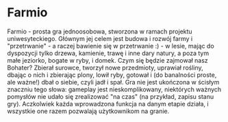 # Farmio

Farmio - prosta gra jednoosobowa, stworzona w ramach projektu uniwesyteckiego. 
Głównym jej celem jest budowa i rozwój farmy i "przetrwanie" - a raczej bawienie się w przetrwanie :) - w lesie, mając do dyspozycji tylko drzewa, kamienie, trawę i inne dary natury, a poza tym małe jeziorko, bogate w ryby, i domek. Czym się będzie zajmował nasz Bohater? Zbierał surowce, tworzył nowe przedmioty, uprawiał rośliny, dbając o nich i zbierając plony, lowił ryby, gotował i (do banalności proste, ale ważne!) dbał o siebie, czyli jadł i spał. 
Gra nie jest ukończona w ścisłym znaczniu tego słowa: gameplay jest nieskomplikowany, niektórych ważnych pomysłów nie udało się zrealizować "na czas" (na przykład, zapisu stanu gry). Aczkolwiek każda wprowadzona funkcja na danym etapie działa, i wszystkie one razem pozwalają użytkownikom na granie.

